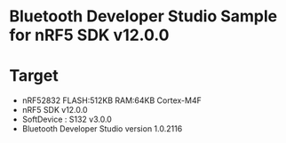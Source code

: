 Bluetooth Developer Studio Sample for nRF5 SDK v12.0.0
====

# Target
* nRF52832 FLASH:512KB  RAM:64KB Cortex-M4F
* nRF5 SDK v12.0.0
* SoftDevice : S132 v3.0.0
* Bluetooth Developer Studio version 1.0.2116


